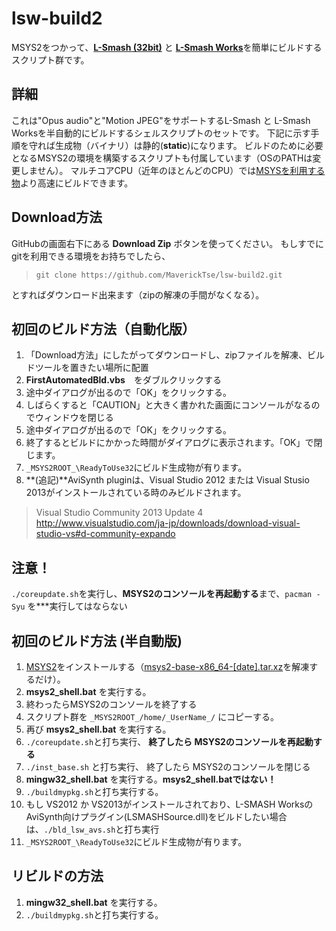 ﻿# lsw-build2
MSYS2をつかって、[__L-Smash (32bit)__](https://github.com/l-smash/l-smash) と [__L-Smash Works__](https://github.com/VFR-maniac/L-SMASH-Works/tree/master/AviUtl)を簡単にビルドするスクリプト群です。 


## 詳細
これは"Opus audio"と"Motion JPEG"をサポートするL-Smash と L-Smash Worksを半自動的にビルドするシェルスクリプトのセットです。
下記に示す手順を守れば生成物（バイナリ）は静的(**static**)になります。
ビルドのために必要となるMSYS2の環境を構築するスクリプトも付属しています（OSのPATHは変更しません）。
マルチコアCPU（近年のほとんどのCPU）では[MSYSを利用する物](https://github.com/MaverickTse/lw-build)より高速にビルドできます。

## Download方法
GitHubの画面右下にある **Download Zip** ボタンを使ってください。
もしすでにgitを利用できる環境をお持ちでしたら、
>`git clone https://github.com/MaverickTse/lsw-build2.git`

とすればダウンロード出来ます（zipの解凍の手間がなくなる）。


## 初回のビルド方法（自動化版）
  1. 「Download方法」にしたがってダウンロードし、zipファイルを解凍、ビルドツールを置きたい場所に配置
  2. **FirstAutomatedBld.vbs**　をダブルクリックする
  3. 途中ダイアログが出るので「OK」をクリックする。
  4. しばらくすると「CAUTION」と大きく書かれた画面にコンソールがなるのでウィンドウを閉じる
  5. 途中ダイアログが出るので「OK」をクリックする。
  6. 終了するとビルドにかかった時間がダイアログに表示されます。「OK」で閉じます。
  7. `_MSYS2ROOT_\ReadyToUse32`にビルド生成物が有ります。
  8. **(追記)**AviSynth pluginは、Visual Studio 2012 または Visual Stusio 2013がインストールされている時のみビルドされます。

>Visual Studio Community 2013 Update 4
>http://www.visualstudio.com/ja-jp/downloads/download-visual-studio-vs#d-community-expando
  
## 注意！
`./coreupdate.sh`を実行し、**MSYS2のコンソールを再起動する**まで、`pacman -Syu` を***実行してはならない


## 初回のビルド方法 (半自動版)
  1. [MSYS2](http://sourceforge.net/projects/msys2/)をインストールする（[msys2-base-x86_64-[date].tar.xz](http://sourceforge.net/projects/msys2/files/Base/x86_64/)を解凍するだけ）。
  2. **msys2_shell.bat** を実行する。
  3. 終わったらMSYS2のコンソールを終了する
  4. スクリプト群を `_MSYS2ROOT_/home/_UserName_/` にコピーする。
  5. 再び **msys2_shell.bat** を実行する。
  6. `./coreupdate.sh`と打ち実行、 **終了したら MSYS2のコンソールを再起動する**
  7. `./inst_base.sh` と打ち実行、 終了したら MSYS2のコンソールを閉じる
  8.  **mingw32_shell.bat** を実行する。**msys2_shell.batではない！** 
  9. `./buildmypkg.sh`と打ち実行する。
  10. もし VS2012 か VS2013がインストールされており、L-SMASH WorksのAviSynth向けプラグイン(LSMASHSource.dll)をビルドしたい場合は、`./bld_lsw_avs.sh`と打ち実行
  11. `_MSYS2ROOT_\ReadyToUse32`にビルド生成物が有ります。
  
  
## リビルドの方法
  1. **mingw32_shell.bat** を実行する。
  2. `./buildmypkg.sh`と打ち実行する。

